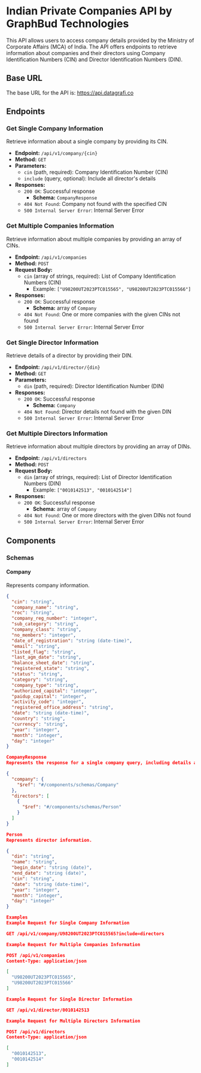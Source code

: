 # Indian Private Companies API by GraphBud Technologies

This API allows users to access company details provided by the Ministry of Corporate Affairs (MCA) of India. The API offers endpoints to retrieve information about companies and their directors using Company Identification Numbers (CIN) and Director Identification Numbers (DIN).

## Base URL

The base URL for the API is:
https://api.datagrafi.co


## Endpoints

### Get Single Company Information

Retrieve information about a single company by providing its CIN.

- **Endpoint:** `/api/v1/company/{cin}`
- **Method:** `GET`
- **Parameters:**
  - `cin` (path, required): Company Identification Number (CIN)
  - `include` (query, optional): Include all director's details
- **Responses:**
  - `200 OK`: Successful response
    - **Schema:** `CompanyResponse`
  - `404 Not Found`: Company not found with the specified CIN
  - `500 Internal Server Error`: Internal Server Error

### Get Multiple Companies Information

Retrieve information about multiple companies by providing an array of CINs.

- **Endpoint:** `/api/v1/companies`
- **Method:** `POST`
- **Request Body:**
  - `cin` (array of strings, required): List of Company Identification Numbers (CIN)
    - Example: `["U98200UT2023PTC015565", "U98200UT2023PTC015566"]`
- **Responses:**
  - `200 OK`: Successful response
    - **Schema:** array of `Company`
  - `404 Not Found`: One or more companies with the given CINs not found
  - `500 Internal Server Error`: Internal Server Error

### Get Single Director Information

Retrieve details of a director by providing their DIN.

- **Endpoint:** `/api/v1/director/{din}`
- **Method:** `GET`
- **Parameters:**
  - `din` (path, required): Director Identification Number (DIN)
- **Responses:**
  - `200 OK`: Successful response
    - **Schema:** `Company`
  - `404 Not Found`: Director details not found with the given DIN
  - `500 Internal Server Error`: Internal Server Error

### Get Multiple Directors Information

Retrieve information about multiple directors by providing an array of DINs.

- **Endpoint:** `/api/v1/directors`
- **Method:** `POST`
- **Request Body:**
  - `din` (array of strings, required): List of Director Identification Numbers (DIN)
    - Example: `["0010142513", "0010142514"]`
- **Responses:**
  - `200 OK`: Successful response
    - **Schema:** array of `Company`
  - `404 Not Found`: One or more directors with the given DINs not found
  - `500 Internal Server Error`: Internal Server Error

## Components

### Schemas

#### Company

Represents company information.

```json
{
  "cin": "string",
  "company_name": "string",
  "roc": "string",
  "company_reg_number": "integer",
  "sub_category": "string",
  "company_class": "string",
  "no_members": "integer",
  "date_of_registration": "string (date-time)",
  "email": "string",
  "listed_flag": "string",
  "last_agm_date": "string",
  "balance_sheet_date": "string",
  "registered_state": "string",
  "status": "string",
  "category": "string",
  "company_type": "string",
  "authorized_capital": "integer",
  "paidup_capital": "integer",
  "activity_code": "integer",
  "registered_office_address": "string",
  "date": "string (date-time)",
  "country": "string",
  "currency": "string",
  "year": "integer",
  "month": "integer",
  "day": "integer"
}

CompanyResponse
Represents the response for a single company query, including details about the company and its directors.

{
  "company": {
    "$ref": "#/components/schemas/Company"
  },
  "directors": [
    {
      "$ref": "#/components/schemas/Person"
    }
  ]
}

Person
Represents director information.

{
  "din": "string",
  "name": "string",
  "begin_date": "string (date)",
  "end_date": "string (date)",
  "cin": "string",
  "date": "string (date-time)",
  "year": "integer",
  "month": "integer",
  "day": "integer"
}

Examples
Example Request for Single Company Information

GET /api/v1/company/U98200UT2023PTC015565?include=directors

Example Request for Multiple Companies Information

POST /api/v1/companies
Content-Type: application/json

[
  "U98200UT2023PTC015565",
  "U98200UT2023PTC015566"
]

Example Request for Single Director Information

GET /api/v1/director/0010142513

Example Request for Multiple Directors Information

POST /api/v1/directors
Content-Type: application/json

[
  "0010142513",
  "0010142514"
]

